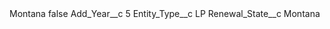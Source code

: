 <?xml version="1.0" encoding="UTF-8"?>
<CustomMetadata xmlns="http://soap.sforce.com/2006/04/metadata" xmlns:xsi="http://www.w3.org/2001/XMLSchema-instance" xmlns:xsd="http://www.w3.org/2001/XMLSchema">
    <label>Montana</label>
    <protected>false</protected>
    <values>
        <field>Add_Year__c</field>
        <value xsi:type="xsd:string">5</value>
    </values>
    <values>
        <field>Entity_Type__c</field>
        <value xsi:type="xsd:string">LP</value>
    </values>
    <values>
        <field>Renewal_State__c</field>
        <value xsi:type="xsd:string">Montana</value>
    </values>
</CustomMetadata>
